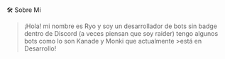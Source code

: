 🛠️ Sobre Mi
>¡Hola! mi nombre es Ryo y soy un desarrollador de bots sin badge dentro de Discord (a veces piensan que soy raider) tengo algunos bots como lo son Kanade y Monki que actualmente >está en Desarrollo!
